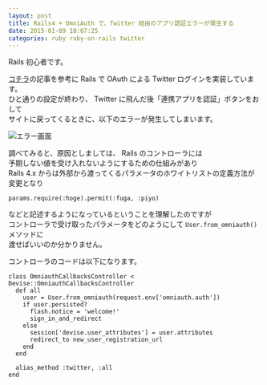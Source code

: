 ```yaml
---
layout: post
title: Rails4 + OmniAuth で、Twitter 経由のアプリ認証エラーが発生する
date: 2015-01-09 10:07:25
categories: ruby ruby-on-rails twitter
---
```

<!-- {% raw %} -->
<p>Rails 初心者です。</p>

<p><a href="http://ruby-rails.hatenadiary.com/entry/20140805/1407200400" rel="nofollow noreferrer">コチラ</a>の記事を参考に Rails で OAuth による Twitter ログインを実装しています。<br>
ひと通りの設定が終わり、 Twitter に飛んだ後「連携アプリを認証」ボタンをおして<br>
サイトに戻ってくるときに、以下のエラーが発生してしまいます。</p>

<p><img src="https://i.stack.imgur.com/DHL3q.png" alt="エラー画面"></p>

<p>調べてみると、原因としましては、 Rails のコントローラには<br>
予期しない値を受け入れないようにするための仕組みがあり<br>
Rails 4.x からは外部から渡ってくるパラメータのホワイトリストの定義方法が変更となり</p>

<pre><code>params.require(:hoge).permit(:fuga, :piyo)
</code></pre>

<p>などと記述するようになっているということを理解したのですが<br>
コントローラで受け取ったパラメータをどのようにして <code>User.from_omniauth()</code> メソッドに<br>
渡せばいいのか分かりません。</p>

<p>コントローラのコードは以下になります。</p>

<pre><code>class OmniauthCallbacksController &lt; Devise::OmniauthCallbacksController
  def all
    user = User.from_omniauth(request.env['omniauth.auth'])
    if user.persisted?
      flash.notice = 'welcome!'
      sign_in_and_redirect
    else
      session['devise.user_attributes'] = user.attributes
      redirect_to new_user_registration_url
    end
  end

  alias_method :twitter, :all
end
</code></pre>
<!-- {% endraw %} -->
